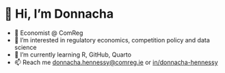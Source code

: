 

# 👋 Hi, I’m Donnacha
- 🔨 Economist @ ComReg
- 👀 I’m interested in regulatory economics, competition policy and data science
- 🌱 I’m currently learning R, GitHub, Quarto
- 📫 Reach me donnacha.hennessy@comreg.ie or [in/donnacha-hennessy](https://www.linkedin.com/in/donnacha-hennessy/)



 <!---
DHennessyComReg/DHennessyComReg is a ✨ special ✨ repository because its `README.md` (this file) appears on your GitHub profile.
You can click the Preview link to take a look at your changes.
--->
